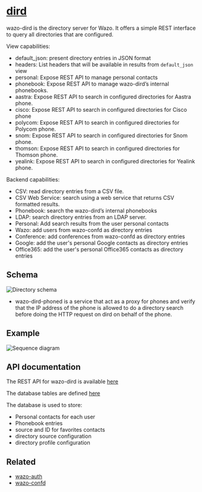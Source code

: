 # [dird](https://github.com/wazo-pbx/wazo-dird)

wazo-dird is the directory server for Wazo. It offers a simple REST interface to query all directories that are configured.

View capabilities:

* default_json: present directory entries in JSON format
* headers: List headers that will be available in results from `default_json` view
* personal: Expose REST API to manage personal contacts
* phonebook: Expose REST API to manage wazo-dird’s internal phonebooks.
* aastra: Expose REST API to search in configured directories for Aastra phone.
* cisco: Expose REST API to search in configured directories for Cisco phone
* polycom: Expose REST API to search in configured directories for Polycom phone.
* snom: Expose REST API to search in configured directories for Snom phone.
* thomson: Expose REST API to search in configured directories for Thomson phone.
* yealink: Expose REST API to search in configured directories for Yealink phone.

Backend capabilities:

* CSV: read directory entries from a CSV file.
* CSV Web Service: search using a web service that returns CSV formatted results.
* Phonebook: search the wazo-dird’s internal phonebooks
* LDAP: search directory entries from an LDAP server.
* Personal: Add search results from the user personal contacts
* Wazo: add users from wazo-confd as directory entries
* Conference: add conferences from wazo-confd as directory entries
* Google: add the user's personal Google contacts as directory entries
* Office365: add the user's personal Office365 contacts as directory entries

## Schema

![Directory schema](diagram.svg)

* wazo-dird-phoned is a service that act as a proxy for phones and verify that the IP address of the phone is allowed to do a directory search before doing the HTTP request on dird on behalf of the phone.

## Example

![Sequence diagram](sequence-diagram.svg)

## API documentation

The REST API for wazo-dird is available [here](http://developers.wazo.io/api/contacts.html)

The database tables are defined [here](https://github.com/wazo-pbx/wazo-dird/blob/master/wazo_dird/database/models.py)

The database is used to store:

* Personal contacts for each user
* Phonebook entries
* source and ID for favorites contacts
* directory source configuration
* directory profile configuration

## Related

* [wazo-auth](/overview/authentication.html)
* [wazo-confd](/overview/configuration.html)
